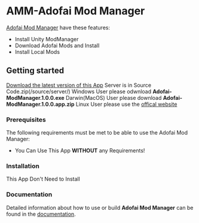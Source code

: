 # AMM-Adofai Mod Manager

[Adofai Mod Manager](https://github.com/mcommander2077/AMM) have these features:

- Install Unity ModManager
- Download Adofai Mods and Install
- Install Local Mods

## Getting started

[Download the latest version of this App](https://github.com/MCommander2077/Adofai-ModManager/releases/tag/latest)
Server is in Source Code.zip(/source/server/)
Windows User please odwnload **Adofai-ModManager.1.0.0.exe**
Darwin(MacOS) User please download **Adofai-ModManager.1.0.0.app.zip**
Linux User please use the [offical website](https://amodm.eu.org)

### Prerequisites

The following requirements must be met to be able to use the Adofai Mod Manager:

- You Can Use This App **WITHOUT** any Requirements!

### Installation

This App Don't Need to Install

### Documentation

Detailed information about how to use or build **Adofai Mod Manager** can be found in
the [documentation](https://docs.amodm.eu.org/).

